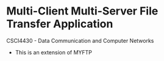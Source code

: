 # Multi-Client Multi-Server File Transfer Application
CSCI4430 - Data Communication and Computer Networks
* This is an extension of MYFTP
